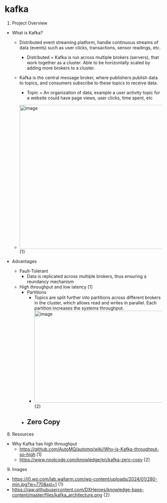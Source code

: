 # kafka

1. Project Overview
  - What is Kafka?
    - Distributed event streaming platform, handle continuous streams of data (events) such as user clicks, transactions, sensor readings, etc.
      - Distributed = Kafka is run across multiple brokers (servers), that work together as a cluster. Able to be horizontally scaled by adding more brokers to a cluster.
    - Kafka is the central message broker, where publishers publish data to topics, and consumers subscribe to these topics to receive data.
      - Topic = An organization of data, example a user activity topic for a website could have page views, user clicks, time spent, etc
     
    - <img width="770" height="462" alt="image" src="https://github.com/user-attachments/assets/b0baf235-0121-4958-9d3d-57dff98208fe" /> {1}
 
  - Advantages
    - Fault-Tolerant
      - Data is replicated across multiple brokers, thus ensuring a reundancy mechanism
    - High throughput and low latency [1]
      - Partitions
        - Topics are split further into partitions across different brokers in the cluster, which allows read and writes in parallel. Each partition increases the systems throughput.
        - <img width="600" height="295" alt="image" src="https://github.com/user-attachments/assets/42689b21-cbc3-4bdb-b562-d195684e6663" /> {2}
      - Zero Copy
        - 
   
8. Resources
  - Why Kafka has high throughput
    - https://github.com/AutoMQ/automq/wiki/Why-is-Kafka-throughput-so-high [1]
    - https://www.nootcode.com/knowledge/en/kafka-zero-copy [2]

9. Images
  - https://i0.wp.com/lab.wallarm.com/wp-content/uploads/2024/01/280-min.jpg?w=770&ssl=1 {1}
  - https://raw.githubusercontent.com/DXHeroes/knowledge-base-content/master/files/kafka_architecture.png {2}
